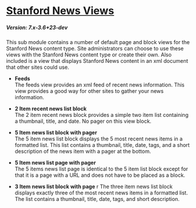 # [Stanford News Views](https://github.com/SU-SWS/stanford_news)
##### Version: 7.x-3.6+23-dev 

This sub module contains a number of default page and block views for the Stanford News content type. Site administrators can choose to use these views with the Stanford News content type or create their own. Also included is a view that displays Stanford News content in an xml document that other sites could use.

* **Feeds**   
The feeds view provides an xml feed of recent news information. This view provides a good way for other sites to gather your news information. 

* **2 Item recent news list block**   
The 2 item recent news block provides a simple two item list containing a thumbnail, title, and date. No pager on this view block.

* **5 Item news list block with pager**   
The 5 item news list block displays the 5 most recent news items in a formatted list. This list contains a thumbnail, title, date, tags, and a short description of the news item with a pager at the bottom. 

* **5 Item news list page with pager**   
The 5 items news list page is identical to the 5 item list block except for that it is a page with a URL and does not have to be placed as a block.

* **3 Item news list block with page**   r
The three item news list block displays exactly three of the most recent news items in a formatted list. The list contains a thumbnail, title, date, tags, and short description. 

